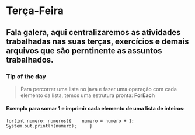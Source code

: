 # Terça-Feira

## Fala galera, aqui centralizaremos as atividades trabalhadas nas suas terças, exercícios e demais arquivos que são perntinente as assuntos trabalhados.


### Tip of the day

> Para percorrer uma lista no java e fazer uma operação com cada elemento da lista, temos uma estrutura pronta: **ForEach**

#### Exemplo para somar 1 e imprimir cada elemento de uma lista de inteiros:

`for(int numero: numeros){   
     numero = numero + 1;    
     System.out.println(numero);    
 }`
